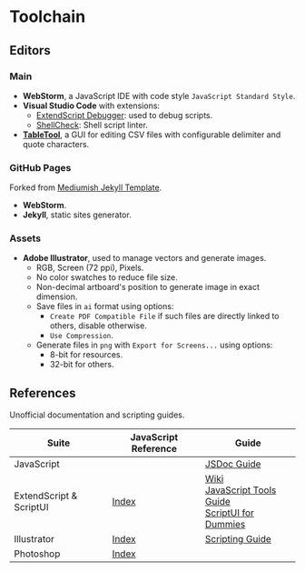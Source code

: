# Toolchain

## Editors

### Main

- **WebStorm**, a JavaScript IDE with code style `JavaScript Standard Style`.
- **Visual Studio Code** with extensions:
  - [ExtendScript Debugger](https://marketplace.visualstudio.com/items?itemName=Adobe.extendscript-debug): used to debug scripts.
  - [ShellCheck](https://www.shellcheck.net/): Shell script linter.
- **[TableTool](https://github.com/jakob/TableTool/)**, a GUI for editing CSV
  files with configurable delimiter and quote characters.

### GitHub Pages

Forked from [Mediumish Jekyll Template](https://github.com/wowthemesnet/mediumish-theme-jekyll/).

- **WebStorm**.
- **Jekyll**, static sites generator.

### Assets

- **Adobe Illustrator**, used to manage vectors and generate images.
  - RGB, Screen (72 ppi), Pixels.
  - No color swatches to reduce file size.
  - Non-decimal artboard's position to generate image in exact dimension.
  - Save files in `ai` format using options:
    - `Create PDF Compatible File` if such files are directly linked to others,
      disable otherwise.
    - `Use Compression`.
  - Generate files in `png` with `Export for Screens...` using options:
    - 8-bit for resources.
    - 32-bit for others.

## References

Unofficial documentation and scripting guides.

Suite | JavaScript Reference | Guide
--- | --- | ---
JavaScript | | [JSDoc Guide](https://jsdoc.app/)
ExtendScript & ScriptUI | [Index](https://documentation.help/CS3-ScriptUI/inxx.html) | [Wiki](https://github.com/ExtendScript/wiki/wiki/) <br> [JavaScript Tools Guide](https://extendscript.docsforadobe.dev/) <br> [ScriptUI for Dummies](https://www.daube.ch/docu/fm-documentation/ExtendScript/ScriptUI_for_Dummies-%5BPeterKahrel%5D.pdf)
Illustrator | [Index](https://documentation.help/Illustrator-CS6/inxx.html) | [Scripting Guide](https://ai-scripting.docsforadobe.dev/)
Photoshop | [Index](https://documentation.help/Photoshop-CS5/inxx.html)
